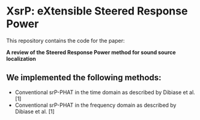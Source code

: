 # XsrP: eXtensible Steered Response Power

This repository contains the code for the paper:

**A review of the Steered
Response Power
method for sound
source localization**

## We implemented the following methods:

- Conventional srP-PHAT in the time domain as described by Dibiase et al. [1]
- Conventional srP-PHAT in the frequency domain as described by Dibiase et al. [1]



